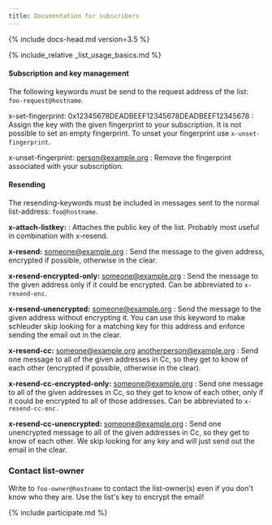 ```yaml
---
title: Documentation for subscribers
---
```


{% include docs-head.md version=3.5 %}

{% include_relative _list_usage_basics.md %}

#### Subscription and key management

The following keywords must be send to the request address of the list: `foo-request@hostname`.

x-set-fingerprint: 0x12345678DEADBEEF12345678DEADBEEF12345678
: Assign the key with the given fingerprint to your subscription. It is not possible to set an empty fingerprint. To unset your fingerprint use `x-unset-fingerprint`.

x-unset-fingerprint: person@example.org
: Remove the fingerprint associated with your subscription.

#### Resending

The resending-keywords must be included in messages sent to the normal list-address: `foo@hostname`.

**x-attach-listkey:**
: Attaches the public key of the list. Probably most useful in combination with x-resend.

**x-resend:** someone@example.org
: Send the message to the given address, encrypted if possible, otherwise in the clear.

**x-resend-encrypted-only:** someone@example.org
: Send the message to the given address only if it could be encrypted. Can be abbreviated to `x-resend-enc`.

**x-resend-unencrypted:** someone@example.org
: Send the message to the given address without encrypting it. You can use this keyword to make schleuder skip looking for a matching key for this address and enforce sending the email out in the clear.

**x-resend-cc:** someone@example.org anotherperson@example.org
: Send one message to all of the given addresses in Cc, so they get to know of each other (encrypted if possible, otherwise in the clear).

**x-resend-cc-encrypted-only:** someone@example.org
: Send one message to all of the given addresses in Cc, so they get to know of each other, only if it could be encrypted to all of those addresses. Can be abbreviated to `x-resend-cc-enc.`

**x-resend-cc-unencrypted:** someone@example.org
: Send one unencrypted message to all of the given addresses in Cc, so they get to know of each other. We skip looking for any key and will just send out the email in the clear.


### Contact list-owner

Write to `foo-owner@hostname` to contact the list-owner(s) even if you don't know who they are. Use the list's key to encrypt the email!


{% include participate.md %}
